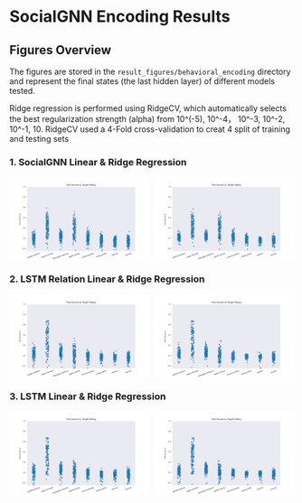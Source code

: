 # SocialGNN Encoding Results


## Figures Overview

The figures are stored in the `result_figures/behavioral_encoding` directory and represent the final states (the last 
hidden layer) of different models tested. 

Ridge regression is performed using RidgeCV, which automatically selects the best regularization strength 
(alpha) from 10^(-5), 10^-4， 10^-3, 10^-2, 10^-1, 10. RidgeCV used a 4-Fold cross-validation to creat 4 split of training and testing sets
### 1. SocialGNN Linear & Ridge Regression
<div style="display: flex; justify-content: space-between;">
    <img src="./result_figures/behavioral_encoding/linear-SocialGNN-final_state.png" alt="Linear-SocialGNN Final State" style="width: 49%;">
    <img src="./result_figures/behavioral_encoding/ridge-SocialGNN-final_state.png" alt="Linear-LSTM Relation Final State" style="width: 49%;">
</div>

### 2. LSTM Relation Linear & Ridge Regression

<div style="display: flex; justify-content: space-between;">
    <img src="./result_figures/behavioral_encoding/linear-LSTM_Relation-final_state.png" alt="Linear-SocialGNN Final State" style="width: 49%;">
    <img src="./result_figures/behavioral_encoding/ridge-LSTM_Relation-final_state.png" alt="Linear-LSTM Relation Final State" style="width: 49%;">
</div>

### 3. LSTM Linear & Ridge Regression

<div style="display: flex; justify-content: space-between;">
    <img src="./result_figures/behavioral_encoding/linear-LSTM-final_state.png" alt="Linear-SocialGNN Final State" style="width: 49%;">
    <img src="./result_figures/behavioral_encoding/ridge-LSTM-final_state.png" alt="Linear-LSTM Relation Final State" style="width: 49%;">
</div>

